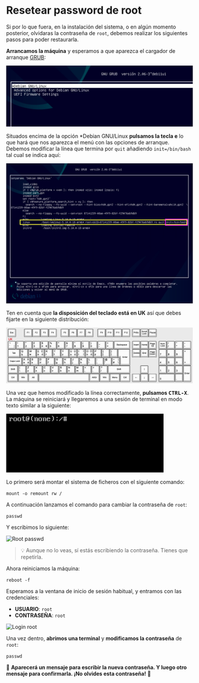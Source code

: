# Resetear password de root

Si por lo que fuera, en la instalación del sistema, o en algún momento posterior, olvidaras la contraseña de `root`, debemos realizar los siguientes pasos para poder restaurarla.

**Arrancamos la máquina** y esperamos a que aparezca el cargador de arranque [GRUB](https://es.wikipedia.org/wiki/GNU_GRUB):

![Grub](./images/grub.png)

Situados encima de la opción \*Debian GNU/Linux **pulsamos la tecla <kbd>e</kbd>** lo que hará que nos aparezca el menú con las opciones de arranque. Debemos modificar la línea que termina por `quit` añadiendo `init=/bin/bash` tal cual se indica aquí:

![Edit Grub](./images/edit-grub.png)

Ten en cuenta que **la disposición del teclado está en UK** así que debes fijarte en la siguiente distribución:

![Teclado UK](./images/keyboard-uk.png)

Una vez que hemos modificado la línea correctamente, **pulsamos <kbd>CTRL-X</kbd>**. La máquina se reiniciará y llegaremos a una sesión de terminal en modo texto similar a la siguiente:

![Init bin-bash](./images/init-binbash.png)

Lo primero será montar el sistema de ficheros con el siguiente comando:

```console
mount -o remount rw /
```

A continuación lanzamos el comando para cambiar la contraseña de `root`:

```console
passwd
```

Y escribimos lo siguiente:

![Root passwd](./images/root-passwd.svg)

> 💡 Aunque no lo veas, sí estás escribiendo la contraseña. Tienes que repetirla.

Ahora reiniciamos la máquina:

```console
reboot -f
```

Esperamos a la ventana de inicio de sesión habitual, y entramos con las credenciales:

- **USUARIO**: `root`
- **CONTRASEÑA**: `root`

![Login root](./images/login-root.png)

Una vez dentro, **abrimos una terminal** y **modificamos la contraseña** de `root`:

```console
passwd
```

🚨 **Aparecerá un mensaje para escribir la nueva contraseña. Y luego otro mensaje para confirmarla. ¡No olvides esta contraseña!** 🚨
